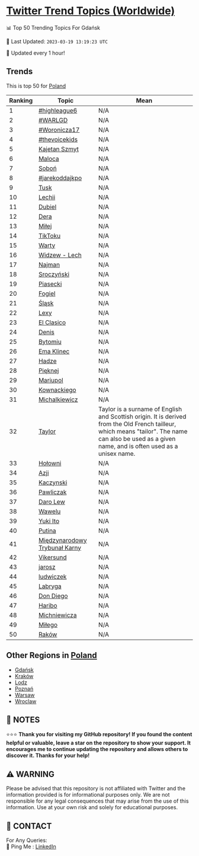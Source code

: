 [Twitter Trend Topics (Worldwide)](https://github.com/ErcinDedeoglu/Twitter-Trend-Topics)
==========


📊 Top 50 Trending Topics For Gdańsk

📆 Last Updated: `2023-03-19 13:19:23 UTC`

🔧 Updated every 1 hour!


## Trends

This is top 50 for [Poland](</Poland>)

| Ranking | Topic | Mean |
| ------- | ------------ | ------------ |
| 1 | [#highleague6](http://twitter.com/search?q=%23highleague6) | N/A |
| 2 | [#WARLGD](http://twitter.com/search?q=%23WARLGD) | N/A |
| 3 | [#Woronicza17](http://twitter.com/search?q=%23Woronicza17) | N/A |
| 4 | [#thevoicekids](http://twitter.com/search?q=%23thevoicekids) | N/A |
| 5 | [Kajetan Szmyt](http://twitter.com/search?q=Kajetan+Szmyt) | N/A |
| 6 | [Maloca](http://twitter.com/search?q=Maloca) | N/A |
| 7 | [Soboń](http://twitter.com/search?q=Sobo%c5%84) | N/A |
| 8 | [#jarekoddajkpo](http://twitter.com/search?q=%23jarekoddajkpo) | N/A |
| 9 | [Tusk](http://twitter.com/search?q=Tusk) | N/A |
| 10 | [Lechii](http://twitter.com/search?q=Lechii) | N/A |
| 11 | [Dubiel](http://twitter.com/search?q=Dubiel) | N/A |
| 12 | [Dera](http://twitter.com/search?q=Dera) | N/A |
| 13 | [Miłej](http://twitter.com/search?q=Mi%c5%82ej) | N/A |
| 14 | [TikToku](http://twitter.com/search?q=TikToku) | N/A |
| 15 | [Warty](http://twitter.com/search?q=Warty) | N/A |
| 16 | [Widzew - Lech](http://twitter.com/search?q=Widzew+-+Lech) | N/A |
| 17 | [Najman](http://twitter.com/search?q=Najman) | N/A |
| 18 | [Sroczyński](http://twitter.com/search?q=Sroczy%c5%84ski) | N/A |
| 19 | [Piasecki](http://twitter.com/search?q=Piasecki) | N/A |
| 20 | [Fogiel](http://twitter.com/search?q=Fogiel) | N/A |
| 21 | [Śląsk](http://twitter.com/search?q=%c5%9al%c4%85sk) | N/A |
| 22 | [Lexy](http://twitter.com/search?q=Lexy) | N/A |
| 23 | [El Clasico](http://twitter.com/search?q=El+Clasico) | N/A |
| 24 | [Denis](http://twitter.com/search?q=Denis) | N/A |
| 25 | [Bytomiu](http://twitter.com/search?q=Bytomiu) | N/A |
| 26 | [Ema Klinec](http://twitter.com/search?q=Ema+Klinec) | N/A |
| 27 | [Hadze](http://twitter.com/search?q=Hadze) | N/A |
| 28 | [Pięknej](http://twitter.com/search?q=Pi%c4%99knej) | N/A |
| 29 | [Mariupol](http://twitter.com/search?q=Mariupol) | N/A |
| 30 | [Kownackiego](http://twitter.com/search?q=Kownackiego) | N/A |
| 31 | [Michalkiewicz](http://twitter.com/search?q=Michalkiewicz) | N/A |
| 32 | [Taylor](http://twitter.com/search?q=Taylor) | Taylor is a surname of English and Scottish origin. It is derived from the Old French tailleur, which means "tailor". The name can also be used as a given name, and is often used as a unisex name. |
| 33 | [Hołowni](http://twitter.com/search?q=Ho%c5%82owni) | N/A |
| 34 | [Azji](http://twitter.com/search?q=Azji) | N/A |
| 35 | [Kaczynski](http://twitter.com/search?q=Kaczynski) | N/A |
| 36 | [Pawliczak](http://twitter.com/search?q=Pawliczak) | N/A |
| 37 | [Daro Lew](http://twitter.com/search?q=Daro+Lew) | N/A |
| 38 | [Wawelu](http://twitter.com/search?q=Wawelu) | N/A |
| 39 | [Yuki Ito](http://twitter.com/search?q=Yuki+Ito) | N/A |
| 40 | [Putina](http://twitter.com/search?q=Putina) | N/A |
| 41 | [Międzynarodowy Trybunał Karny](http://twitter.com/search?q=Mi%c4%99dzynarodowy+Trybuna%c5%82+Karny) | N/A |
| 42 | [Vikersund](http://twitter.com/search?q=Vikersund) | N/A |
| 43 | [jarosz](http://twitter.com/search?q=jarosz) | N/A |
| 44 | [ludwiczek](http://twitter.com/search?q=ludwiczek) | N/A |
| 45 | [Labryga](http://twitter.com/search?q=Labryga) | N/A |
| 46 | [Don Diego](http://twitter.com/search?q=Don+Diego) | N/A |
| 47 | [Haribo](http://twitter.com/search?q=Haribo) | N/A |
| 48 | [Michniewicza](http://twitter.com/search?q=Michniewicza) | N/A |
| 49 | [Miłego](http://twitter.com/search?q=Mi%c5%82ego) | N/A |
| 50 | [Raków](http://twitter.com/search?q=Rak%c3%b3w) | N/A |



## Other Regions in [Poland](</Poland>)

* [Gdańsk](</Poland/Gdańsk.md>)
* [Kraków](</Poland/Kraków.md>)
* [Lodz](</Poland/Lodz.md>)
* [Poznań](</Poland/Poznań.md>)
* [Warsaw](</Poland/Warsaw.md>)
* [Wroclaw](</Poland/Wroclaw.md>)



## 📝 NOTES

⭐⭐⭐ **Thank you for visiting my GitHub repository! If you found the content helpful or valuable, leave a star on the repository to show your support. It encourages me to continue updating the repository and allows others to discover it. Thanks for your help!**


## ⚠️ WARNING

Please be advised that this repository is not affiliated with Twitter and the information provided is for informational purposes only. We are not responsible for any legal consequences that may arise from the use of this information. Use at your own risk and solely for educational purposes.


## 📨 CONTACT

 For Any Queries:  
            🏓 Ping Me : [LinkedIn](https://www.linkedin.com/in/ercindedeoglu/)

